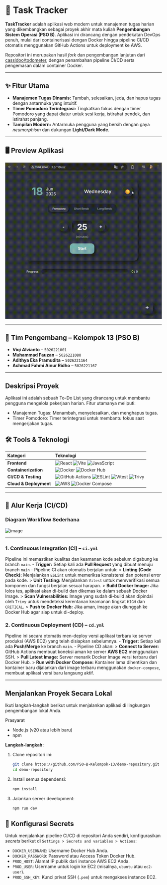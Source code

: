 # 📝 Task Tracker

**TaskTracker** adalah aplikasi web modern untuk manajemen tugas harian yang dikembangkan sebagai proyek akhir mata kuliah **Pengembangan Sistem Operasi (PSO B)**. Aplikasi ini dirancang dengan pendekatan DevOps penuh, mulai dari containerisasi dengan Docker hingga pipeline CI/CD otomatis menggunakan GitHub Actions untuk deployment ke AWS.

Repositori ini merupakan hasil *fork* dan pengembangan lanjutan dari [cassidoo/todometer](https://github.com/cassidoo/todometer), dengan penambahan pipeline CI/CD serta pengemasan dalam container Docker.

---

## ✨ Fitur Utama

-   **Manajemen Tugas Dinamis:** Tambah, selesaikan, jeda, dan hapus tugas dengan antarmuka yang intuitif.
-   **Timer Pomodoro Terintegrasi:** Tingkatkan fokus dengan timer Pomodoro yang dapat diatur untuk sesi kerja, istirahat pendek, dan istirahat panjang.
-   **Tampilan Modern:** Antarmuka pengguna yang bersih dengan gaya *neumorphism* dan dukungan **Light/Dark Mode**.

---

## 🖥️ Preview Aplikasi

![Task Tracker Demo](./assets/demo-app.gif)

---

## 👥 Tim Pengembang – Kelompok 13 (PSO B)

-   **Viqi Alvianto** – `5026221001`
-   **Muhammad Fauzan** – `5026221080`
-   **Adithya Eka Pramudita** – `5026221164`
-   **Achmad Fahmi Ainur Ridho** – `5026221167`

---

## Deskripsi Proyek
Aplikasi ini adalah sebuah To-Do List yang dirancang untuk membantu pengguna mengelola pekerjaan harian. Fitur utamanya meliputi:
- Manajemen Tugas: Menambah, menyelesaikan, dan menghapus tugas.
- Timer Pomodoro: Timer terintegrasi untuk membantu fokus saat mengerjakan tugas.

## 🛠️ Tools & Teknologi

| Kategori | Teknologi |
| :--- | :--- |
| **Frontend** | ![React](https://img.shields.io/badge/-React-61DAFB?style=for-the-badge&logo=react&logoColor=black) ![Vite](https://img.shields.io/badge/-Vite-646CFF?style=for-the-badge&logo=vite&logoColor=white) ![JavaScript](https://img.shields.io/badge/-JavaScript-F7DF1E?style=for-the-badge&logo=javascript&logoColor=black) |
| **Containerization** | ![Docker](https://img.shields.io/badge/-Docker-2496ED?style=for-the-badge&logo=docker&logoColor=white) ![Docker Hub](https://img.shields.io/badge/-Docker_Hub-0db7ed?style=for-the-badge&logo=docker&logoColor=white) |
| **CI/CD & Testing** | ![GitHub Actions](https://img.shields.io/badge/-GitHub_Actions-2088FF?style=for-the-badge&logo=github-actions&logoColor=white) ![ESLint](https://img.shields.io/badge/-ESLint-4B32C3?style=for-the-badge&logo=eslint&logoColor=white) ![Vitest](https://img.shields.io/badge/-Vitest-6E9F18?style=for-the-badge&logo=vitest&logoColor=white) ![Trivy](https://img.shields.io/badge/-Trivy-00A9E5?style=for-the-badge&logo=trivy&logoColor=white) |
| **Cloud & Deployment**| ![AWS](https://img.shields.io/badge/-AWS-232F3E?style=for-the-badge&logo=amazon-aws&logoColor=white) ![Docker Compose](https://img.shields.io/badge/-Docker_Compose-2496ED?style=for-the-badge&logo=docker&logoColor=white) |

---

## 🚀 Alur Kerja (CI/CD)

### Diagram Workflow Sederhana
![image](https://github.com/user-attachments/assets/67337bac-211b-403a-a353-6bd77f75b2c5)

---

### 1. Continuous Integration (CI) – `ci.yml`

Pipeline ini memastikan kualitas dan keamanan kode sebelum digabung ke branch `main`.
    - **Trigger:** Setiap kali ada **Pull Request** yang dibuat menuju branch `main`
    - Pipeline CI akan otomatis berjalan untuk:
        > **Linting (Code Check):** Menjalankan `ESLint` untuk memeriksa konsistensi dan potensi error pada kode.
        > **Unit Testing:** Menjalankan `Vitest` untuk memverifikasi semua komponen dan fungsi berjalan sesuai harapan.
        > **Build Docker Image:** Jika lolos tes, aplikasi akan di-build dan dikemas ke dalam sebuah Docker Image.
        > **Scan Vulnerabilities:** Image yang sudah di-build akan dipindai oleh `Trivy` untuk mendeteksi kerentanan keamanan tingkat `HIGH` dan `CRITICAL`.
        > **Push to Docker Hub:** Jika aman, image akan diunggah ke Docker Hub agar siap untuk di-deploy.

### 2. Continuous Deployment (CD) – `cd.yml`

Pipeline ini secara otomatis men-deploy versi aplikasi terbaru ke server produksi (AWS EC2) yang telah disiapkan sebelumnya.
    - **Trigger:** Setiap kali ada **Push/Merge** ke branch `main`.
    - Pipeline CD akan:
        >  **Connect to Server:** GitHub Actions membuat koneksi aman ke server **AWS EC2** menggunakan SSH.
        > **Pull Latest Image:** Server menarik Docker Image versi terbaru dari Docker Hub.
        > **Run with Docker Compose:** Kontainer lama dihentikan dan kontainer baru dijalankan dari image terbaru menggunakan `docker-compose`, membuat aplikasi versi baru langsung aktif.

---

## Menjalankan Proyek Secara Lokal
Ikuti langkah-langkah berikut untuk menjalankan aplikasi di lingkungan pengembangan lokal Anda.

Prasyarat
- Node.js (v20 atau lebih baru)
- npm

**Langkah-langkah:**
1.  Clone repositori ini:
    ```bash
    git clone https://github.com/PSO-B-Kelompok-13/demo-repository.git
    cd demo-repository
    ```

2.  Install semua dependensi:
    ```bash
    npm install
    ```

3.  Jalankan server development:
    ```bash
    npm run dev
    ```

## 🔐 Konfigurasi Secrets

Untuk menjalankan pipeline CI/CD di repositori Anda sendiri, konfigurasikan *secrets* berikut di `Settings > Secrets and variables > Actions`:

-   `DOCKER_USERNAME`: Username Docker Hub Anda.
-   `DOCKER_PASSWORD`: Password atau Access Token Docker Hub.
-   `PROD_HOST`: Alamat IP publik dari instance AWS EC2 Anda.
-   `PROD_USER`: Username untuk login ke EC2 (misalnya, `ubuntu` atau `ec2-user`).
-   `PROD_SSH_KEY`: Kunci privat SSH (`.pem`) untuk mengakses instance EC2.
